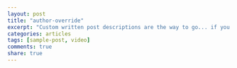 ```yaml
---
layout: post
title: "author-override"
excerpt: "Custom written post descriptions are the way to go... if you're not lazy."
categories: articles
tags: [sample-post, video]
comments: true
share: true
---
```

<br>
<div class="apester-media" data-media-id="5a93fc9288c54b00011dd352" height="512"></div><script async src="https://storage.googleapis.com/apester-stg/sdk/pe/core.min.js"></script>

